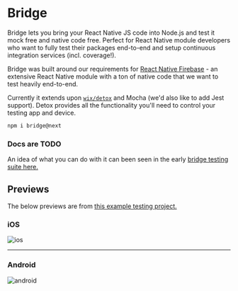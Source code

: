 # Bridge

Bridge lets you bring your React Native JS code into Node.js and test it mock free and native code free. Perfect for React Native module developers who want to fully test their packages end-to-end and setup continuous integration services (incl. coverage!). 

Bridge was built around our requirements for [React Native Firebase](https://github.com/invertase/react-native-firebase) - an extensive React Native module with a ton of native code that we want to test heavily end-to-end.

Currently it extends upon [`wix/detox`](https://github.com/wix/detox) and Mocha (we'd also like to add Jest support). Detox provides all the functionality you'll need to control your testing app and device.

```bash
npm i bridge@next
```

### Docs are TODO

An idea of what you can do with it can been seen in the early [bridge testing suite here.](https://github.com/invertase/react-native-firebase/blob/bridge-detox/tests-new/e2e/bridge.spec.js)

## Previews

The below previews are from [this example testing project.](https://github.com/invertase/react-native-firebase/tree/bridge-detox/tests-new)

### iOS

![ios](https://cdn.discordapp.com/attachments/362967412175405059/428355596073435137/2018-03-28_01.46.19.gif)

----

### Android

![android](https://cdn.discordapp.com/attachments/362967412175405059/428357262055178240/2018-03-28_01.55.43.gif)
